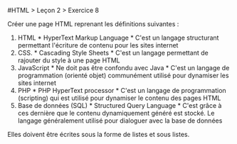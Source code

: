 #HTML > Leçon 2 > Exercice 8

Créer une page HTML reprenant les définitions suivantes :
  1. HTML
    * HyperText Markup Language
    * C'est un langage structurant permettant l'écriture de contenu pour les sites internet
  2. CSS.
    * Cascading Style Sheets
    * C'est un langage permettant de rajouter du style à une page HTML
  3. JavaScript
    * Ne doit pas être confondu avec Java
    * C'est un langage de programmation (orienté objet) communément utilisé pour dynamiser les sites internet
  4. PHP
    * PHP HyperText processor
    * C'est un langage de programmation (scripting) qui est utilisé pour dynamiser le contenu des pages HTML
  5. Base de données (SQL)
    * Structured Query Language
    * C'est grâce à ces dernière que le contenu dynamiquement généré est stocké. Le langage généralement utilisé pour dialoguer avec la base de données


Elles doivent être écrites sous la forme de listes et sous listes.

